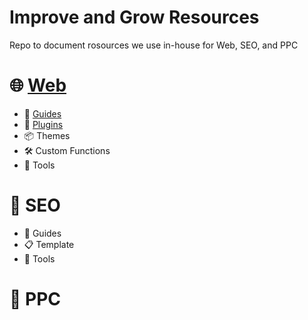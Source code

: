 Improve and Grow Resources
=================================
Repo to document rosources we use in-house for Web, SEO, and PPC


:globe_with_meridians: [Web](/web)
=========
+ :open_book: [Guides](/web/guides.md)
+ :electric_plug: [Plugins]()
+ :package:	Themes
+ :hammer_and_wrench: Custom Functions
+ :toolbox: Tools

:mag_right: SEO
====
+ :open_book: Guides
+ :clipboard: Template
+ :toolbox: Tools


:money_with_wings: PPC
==========
